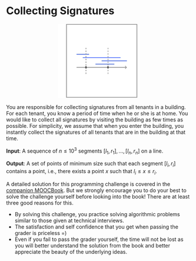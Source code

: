 # Collecting Signatures

<center><img src="logo.png" height="200px"></center>

You are responsible for collecting signatures from all tenants in a building.
For each tenant, you know a period of time when he or she is at home.
You would like to collect all signatures by visiting the building as
few times as possible. For simplicity, we assume that when you enter
the building, you instantly collect the signatures of all tenants that
are in the building at that time.

**Input**: A sequence of $n \le 10^3$ segments
$[l_1,r_1],...,[l_n,r_n]$ on a line.

**Output**: A set of points of minimum size
such that each segment $[l_i,r_i]$ contains a point,
i.e., there exists a point $x$ such that $l_i \le x \le r_i$.


<div class='hint'>
A detailed solution for this programming challenge is covered in the <a href="http://bit.ly/2MvJBF9">companion MOOCBook</a>. But we strongly encourage you to do your best to solve the challenge yourself before looking into the book! There are at least three good reasons for this.
<ul>
<li>By solving this challenge, you practice solving algorithmic problems similar to those given at technical interviews.</li>
<li>The satisfaction and self confidence that you get when passing the grader is priceless =)</li>
<li>Even if you fail to pass the grader yourself, the time will not be lost as you will better understand the solution from the book and better appreciate the beauty of the underlying ideas.</li>
</ul>
</div>
